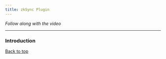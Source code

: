 ```yaml
---
title: zkSync Plugin
---
```


_Follow along with the video_

---
<a name="top"></a>
### Introduction



[Back to top](#top)